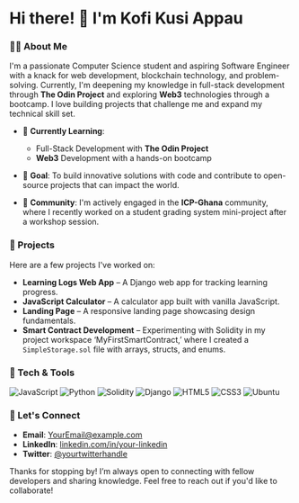 # Hi there! 👋 I'm Kofi Kusi Appau

### 👨‍💻 About Me
I'm a passionate Computer Science student and aspiring Software Engineer with a knack for web development, blockchain technology, and problem-solving. Currently, I'm deepening my knowledge in full-stack development through **The Odin Project** and exploring **Web3** technologies through a bootcamp. I love building projects that challenge me and expand my technical skill set.

- 🌱 **Currently Learning**:  
  - Full-Stack Development with **The Odin Project**
  - **Web3** Development with a hands-on bootcamp

- 🎯 **Goal**: To build innovative solutions with code and contribute to open-source projects that can impact the world.

- 👥 **Community**: I'm actively engaged in the **ICP-Ghana** community, where I recently worked on a student grading system mini-project after a workshop session.

### 🚀 Projects
Here are a few projects I've worked on:

- **Learning Logs Web App** – A Django web app for tracking learning progress.
- **JavaScript Calculator** – A calculator app built with vanilla JavaScript.
- **Landing Page** – A responsive landing page showcasing design fundamentals.
- **Smart Contract Development** – Experimenting with Solidity in my project workspace ‘MyFirstSmartContract,’ where I created a `SimpleStorage.sol` file with arrays, structs, and enums.

### 🔧 Tech & Tools
![JavaScript](https://img.shields.io/badge/-JavaScript-F7DF1E?style=flat&logo=JavaScript&logoColor=black)
![Python](https://img.shields.io/badge/-Python-3776AB?style=flat&logo=Python&logoColor=white)
![Solidity](https://img.shields.io/badge/-Solidity-363636?style=flat&logo=Solidity&logoColor=white)
![Django](https://img.shields.io/badge/-Django-092E20?style=flat&logo=Django&logoColor=white)
![HTML5](https://img.shields.io/badge/-HTML5-E34F26?style=flat&logo=HTML5&logoColor=white)
![CSS3](https://img.shields.io/badge/-CSS3-1572B6?style=flat&logo=CSS3&logoColor=white)
![Ubuntu](https://img.shields.io/badge/-Ubuntu-E95420?style=flat&logo=Ubuntu&logoColor=white)

### 🔗 Let's Connect
- **Email**: [YourEmail@example.com](mailto:appaukusi05@gmail.com)
- **LinkedIn**: [linkedin.com/in/your-linkedin](https://linkedin.com/in/whoiskusi)
- **Twitter**: [@yourtwitterhandle](https://twitter.com/whoiskusi)

Thanks for stopping by! I’m always open to connecting with fellow developers and sharing knowledge. Feel free to reach out if you'd like to collaborate!

